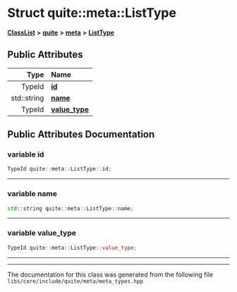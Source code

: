 

# Struct quite::meta::ListType



[**ClassList**](annotated.md) **>** [**quite**](namespacequite.md) **>** [**meta**](namespacequite_1_1meta.md) **>** [**ListType**](structquite_1_1meta_1_1ListType.md)


























## Public Attributes

| Type | Name |
| ---: | :--- |
|  TypeId | [**id**](#variable-id)  <br> |
|  std::string | [**name**](#variable-name)  <br> |
|  TypeId | [**value\_type**](#variable-value_type)  <br> |












































## Public Attributes Documentation




### variable id 

```C++
TypeId quite::meta::ListType::id;
```




<hr>



### variable name 

```C++
std::string quite::meta::ListType::name;
```




<hr>



### variable value\_type 

```C++
TypeId quite::meta::ListType::value_type;
```




<hr>

------------------------------
The documentation for this class was generated from the following file `libs/core/include/quite/meta/meta_types.hpp`

